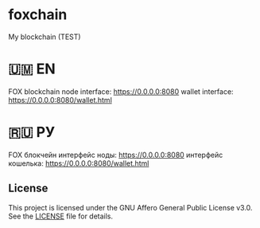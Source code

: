 # foxchain
My blockchain (TEST)

# 🇺🇲 EN
FOX blockchain
node interface: https://0.0.0.0:8080
wallet interface: https://0.0.0.0:8080/wallet.html
# 🇷🇺 РУ
FOX блокчейн
интерфейс ноды: https://0.0.0.0:8080
интерфейс кошелька: https://0.0.0.0:8080/wallet.html

## License
This project is licensed under the GNU Affero General Public License v3.0. See the [LICENSE](LICENSE) file for details.
